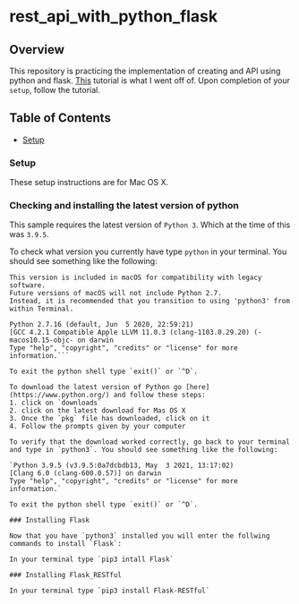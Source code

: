 # rest_api_with_python_flask

## Overview

This repository is practicing the implementation of creating and API using python and flask. [This](https://medium.com/duomly-blockchain-online-courses/how-to-create-a-simple-rest-api-with-python-and-flask-in-5-minutes-94bb88f74a23) tutorial is what I went off of. Upon completion of your `setup`, follow the tutorial.

## Table of Contents
  - [Setup](#setup)



### Setup
These setup instructions are for Mac OS X.

### Checking and installing the latest version of python

This sample requires the latest version of `Python 3`. Which at the time of this was `3.9.5`.

To check what version you currently have type `python` in your terminal. You should see something like the following:

```WARNING: Python 2.7 is not recommended.
This version is included in macOS for compatibility with legacy software.
Future versions of macOS will not include Python 2.7.
Instead, it is recommended that you transition to using 'python3' from within Terminal.

Python 2.7.16 (default, Jun  5 2020, 22:59:21)
[GCC 4.2.1 Compatible Apple LLVM 11.0.3 (clang-1103.0.29.20) (-macos10.15-objc- on darwin
Type "help", "copyright", "credits" or "license" for more information.```

To exit the python shell type `exit()` or `^D`.

To download the latest version of Python go [here](https://www.python.org/) and follow these steps:
1. click on `downloads`
2. click on the latest download for Mas OS X
3. Once the `pkg` file has downloaded, click on it
4. Follow the prompts given by your computer

To verify that the download worked correctly, go back to your terminal and type in `python3`. You should see something like the following:

`Python 3.9.5 (v3.9.5:0a7dcbdb13, May  3 2021, 13:17:02)
[Clang 6.0 (clang-600.0.57)] on darwin
Type "help", "copyright", "credits" or "license" for more information.`

To exit the python shell type `exit()` or `^D`.

### Installing Flask

Now that you have `python3` installed you will enter the follwing commands to install `Flask`:

In your terminal type `pip3 intall Flask`

### Installing Flask_RESTful

In your terminal type `pip3 install Flask-RESTful`
